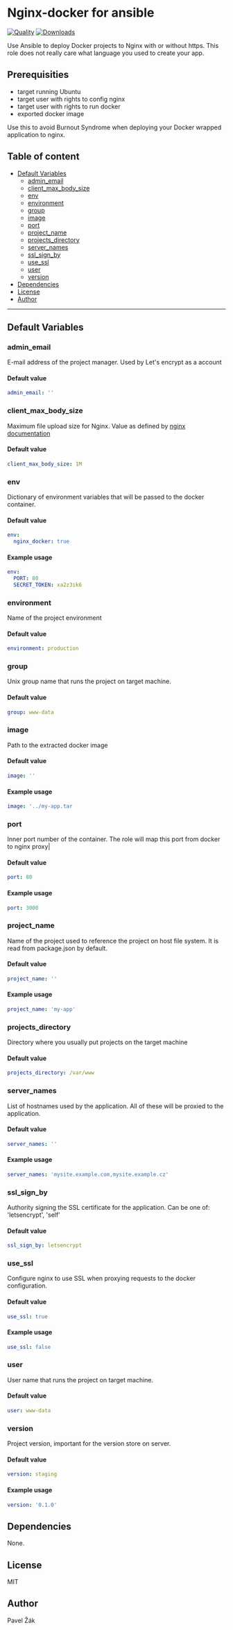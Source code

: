 # Nginx-docker for ansible

[![Quality](https://img.shields.io/ansible/quality/39746.svg)](https://galaxy.ansible.com/practical-ansible/nginx_docker)
[![Downloads](https://img.shields.io/ansible/role/d/39746.svg)](https://galaxy.ansible.com/practical-ansible/nginx_docker)

Use Ansible to deploy Docker projects to Nginx with or without https. This role does not really care what language you used to create your app.

## Prerequisities

* target running Ubuntu
* target user with rights to config nginx
* target user with rights to run docker
* exported docker image

Use this to avoid Burnout Syndrome when deploying your Docker wrapped application to nginx.

## Table of content

* [Default Variables](#default-variables)
  * [admin_email](#admin_email)
  * [client_max_body_size](#client_max_body_size)
  * [env](#env)
  * [environment](#environment)
  * [group](#group)
  * [image](#image)
  * [port](#port)
  * [project_name](#project_name)
  * [projects_directory](#projects_directory)
  * [server_names](#server_names)
  * [ssl_sign_by](#ssl_sign_by)
  * [use_ssl](#use_ssl)
  * [user](#user)
  * [version](#version)
* [Dependencies](#dependencies)
* [License](#license)
* [Author](#author)

---

## Default Variables

### admin_email

E-mail address of the project manager. Used by Let's encrypt as a account

#### Default value

```YAML
admin_email: ''
```

### client_max_body_size

Maximum file upload size for Nginx. Value as defined by [nginx documentation](http://nginx.org/en/docs/http/ngx_http_core_module.html#client_max_body_size)

#### Default value

```YAML
client_max_body_size: 1M
```

### env

Dictionary of environment variables that will be passed to the docker container.

#### Default value

```YAML
env:
  nginx_docker: true
```

#### Example usage

```YAML
env:
  PORT: 80
  SECRET_TOKEN: xa2z3ik6
```

### environment

Name of the project environment

#### Default value

```YAML
environment: production
```

### group

Unix group name that runs the project on target machine.

#### Default value

```YAML
group: www-data
```

### image

Path to the extracted docker image

#### Default value

```YAML
image: ''
```

#### Example usage

```YAML
image: '../my-app.tar
```

### port

Inner port number of the container. The role will map this port from docker to nginx proxy|

#### Default value

```YAML
port: 80
```

#### Example usage

```YAML
port: 3000
```

### project_name

Name of the project used to reference the project on host file system. It is read from package.json by default.

#### Default value

```YAML
project_name: ''
```

#### Example usage

```YAML
project_name: 'my-app'
```

### projects_directory

Directory where you usually put projects on the target machine

#### Default value

```YAML
projects_directory: /var/www
```

### server_names

List of hostnames used by the application. All of these will be proxied to the application.

#### Default value

```YAML
server_names: ''
```

#### Example usage

```YAML
server_names: 'mysite.example.com,mysite.example.cz'
```

### ssl_sign_by

Authority signing the SSL certificate for the application. Can be one of: 'letsencrypt', 'self'

#### Default value

```YAML
ssl_sign_by: letsencrypt
```

### use_ssl

Configure nginx to use SSL when proxying requests to the docker configuration.

#### Default value

```YAML
use_ssl: true
```

#### Example usage

```YAML
use_ssl: false
```

### user

User name that runs the project on target machine.

#### Default value

```YAML
user: www-data
```

### version

Project version, important for the version store on server.

#### Default value

```YAML
version: staging
```

#### Example usage

```YAML
version: '0.1.0'
```

## Dependencies

None.

## License

MIT

## Author

Pavel Žák
